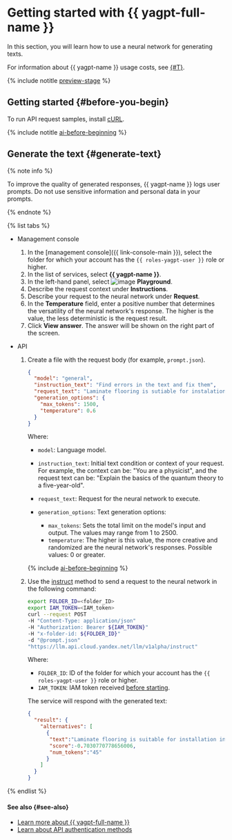 # Getting started with {{ yagpt-full-name }}

In this section, you will learn how to use a neural network for generating texts.

For information about {{ yagpt-name }} usage costs, see [{#T}](pricing.md).

{% include notitle [preview-stage](../_includes/yandexgpt/preview.md) %}

## Getting started {#before-you-begin}

To run API request samples, install [cURL](https://curl.haxx.se).

{% include notitle [ai-before-beginning](../_includes/yandexgpt/ai-before-beginning.md) %}

## Generate the text {#generate-text}

{% note info %}

To improve the quality of generated responses, {{ yagpt-name }} logs user prompts. Do not use sensitive information and personal data in your prompts.

{% endnote %}

{% list tabs %}

- Management console

   1. In the [management console]({{ link-console-main }}), select the folder for which your account has the `{{ roles-yagpt-user }}` role or higher.
   1. In the list of services, select **{{ yagpt-name }}**.
   1. In the left-hand panel, select ![image](../_assets/yandexgpt/playground.svg) **Playground**.
   1. Describe the request context under **Instructions**.
   1. Describe your request to the neural network under **Request**.
   1. In the **Temperature** field, enter a positive number that determines the versatility of the neural network's response. The higher is the value, the less deterministic is the request result.
   1. Click **View answer**. The answer will be shown on the right part of the screen.

- API

   1. Create a file with the request body (for example, `prompt.json`).

      ```json
      {
        "model": "general",
        "instruction_text": "Find errors in the text and fix them",
        "request_text": "Laminate flooring is sutiable for instalation in the kitchen or in a child's room. It withsatnds moisturre and mechanical dammage thanks to a proctive layer of melamine films 0.2 mm thick and a wax-treated interlocking systme.",
        "generation_options": {
          "max_tokens": 1500,  
          "temperature": 0.6
        }
      }
      ```

      Where:

      * `model`: Language model.
      * `instruction_text`: Initial text condition or context of your request. For example, the context can be: "You are a physicist", and the request text can be: "Explain the basics of the quantum theory to a five-year-old".
      * `request_text`: Request for the neural network to execute.
      * `generation_options`: Text generation options:

         * `max_tokens`: Sets the total limit on the model's input and output. The values may range from 1 to 2500.
         * `temperature`: The higher is this value, the more creative and randomized are the neural network's responses. Possible values: 0 or greater.

      {% include [ai-before-beginning](../_includes/yandexgpt/token-limits.md) %}

   1. Use the [instruct](./api-ref/TextGeneration/instruct.md) method to send a request to the neural network in the following command:

      ```bash
      export FOLDER_ID=<folder_ID>
      export IAM_TOKEN=<IAM_token>
      curl --request POST
      -H "Content-Type: application/json"
      -H "Authorization: Bearer ${IAM_TOKEN}"
      -H "x-folder-id: ${FOLDER_ID}"
      -d "@prompt.json"
      "https://llm.api.cloud.yandex.net/llm/v1alpha/instruct"
      ```

      Where:

      * `FOLDER_ID`: ID of the folder for which your account has the `{{ roles-yagpt-user }}` role or higher.
      * `IAM_TOKEN`: IAM token received [before starting](#before-begin).

      The service will respond with the generated text:

      ```json
      {
        "result": {
          "alternatives": [
            {
             "text":"Laminate flooring is suitable for installation in the kitchen or in a child's room. It withstands moisture and mechanical damage thanks to a protective layer of melamine films 0.2 mm thick and a wax-treated interlocking system.",
             "score":-0.7030770778656006,
             "num_tokens":"45"
            }
          ]
        }
      }
      ```

{% endlist %}

#### See also {#see-also}

* [Learn more about {{ yagpt-full-name }}](concepts/index.md)
* [Learn about API authentication methods](api-ref/authentication.md)